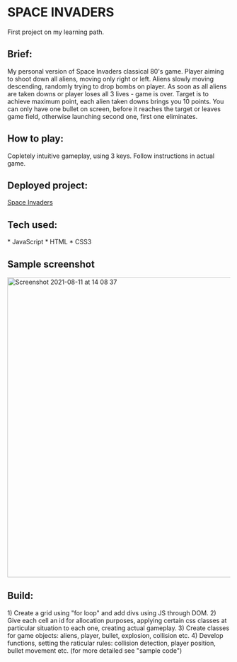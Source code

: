 # SPACE INVADERS
First project on my learning path.

<h2>Brief:</h2>
My personal version of Space Invaders classical 80's game. Player aiming to shoot down all aliens, moving only right or left. Aliens slowly moving descending, randomly trying to drop bombs on player. As soon as all aliens are taken downs or player loses all 3 lives - game is over. Target is to achieve maximum point, each alien taken downs brings you 10 points. You can only have one bullet on screen, before it reaches the target or leaves game field, otherwise launching second one, first one eliminates.

<h2>How to play:</h2>
Copletely intuitive gameplay, using 3 keys. Follow instructions in actual game.

<h2>Deployed project:</h2>
<a href="https://taraskiricenko.github.io/Project-1/">Space Invaders</a>

<h2>Tech used:</h2>
* JavaScript
* HTML
* CSS3

<h2>Sample screenshot</h2>
<img width="678" alt="Screenshot 2021-08-11 at 14 08 37" src="https://user-images.githubusercontent.com/81250034/129019683-2485fda7-d442-4a88-b1dc-919b2bef0872.png">

<h2>Build:</h2>
1) Create a grid using "for loop" and add divs using JS through DOM. 
2) Give each cell an id for allocation purposes, applying certain css classes at particular situation to each one, creating actual gameplay.
3) Create classes for game objects: aliens, player, bullet, explosion, collision etc.
4) Develop functions, setting the raticular rules: collision detection, player position, bullet movement etc.
    (for more detailed see "sample code")
    

